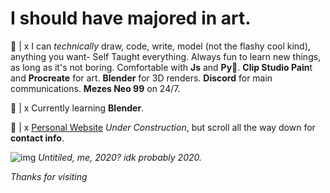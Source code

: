 # I should have majored in art.

💬 |  x I can _technically_ draw, code, write, model (not the flashy cool kind), anything you want- Self Taught everything. Always fun to learn new things, as long as it's not boring. Comfortable with **Js** and **Py**🐍. **Clip Studio Pain**t and **Procreate** for art. **Blender** for 3D renders. **Discord** for main communications. **Mezes Neo 99** on 24/7.

🍊 |  x Currently learning **Blender**.

🔗 |  x [Personal Website](https://www.shokkunn.art/) _Under Construction_, but scroll all the way down for **contact info**.

![img](https://i.imgur.com/9K2clnw.png)
_Untitiled, me, 2020? idk probably 2020._


_Thanks for visiting_ 

